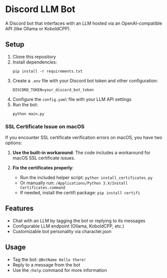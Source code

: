 # Discord LLM Bot

A Discord bot that interfaces with an LLM hosted via an OpenAI-compatible API (like Ollama or KoboldCPP).

## Setup

1. Clone this repository
2. Install dependencies:
   ```
   pip install -r requirements.txt
   ```
3. Create a `.env` file with your Discord bot token and other configuration:
   ```
   DISCORD_TOKEN=your_discord_bot_token
   ```
4. Configure the `config.yaml` file with your LLM API settings
5. Run the bot:
   ```
   python main.py
   ```

### SSL Certificate Issue on macOS

If you encounter SSL certificate verification errors on macOS, you have two options:

1. **Use the built-in workaround**: The code includes a workaround for macOS SSL certificate issues.

2. **Fix the certificates properly**:
   - Run the included helper script: `python install_certificates.py`
   - Or manually run: `/Applications/Python 3.X/Install Certificates.command`
   - If needed, install the certifi package: `pip install certifi`

## Features

- Chat with an LLM by tagging the bot or replying to its messages
- Configurable LLM endpoint (Ollama, KoboldCPP, etc.)
- Customizable bot personality via character.json

## Usage

- Tag the bot: `@BotName Hello there!`
- Reply to a message from the bot
- Use the `/help` command for more information 